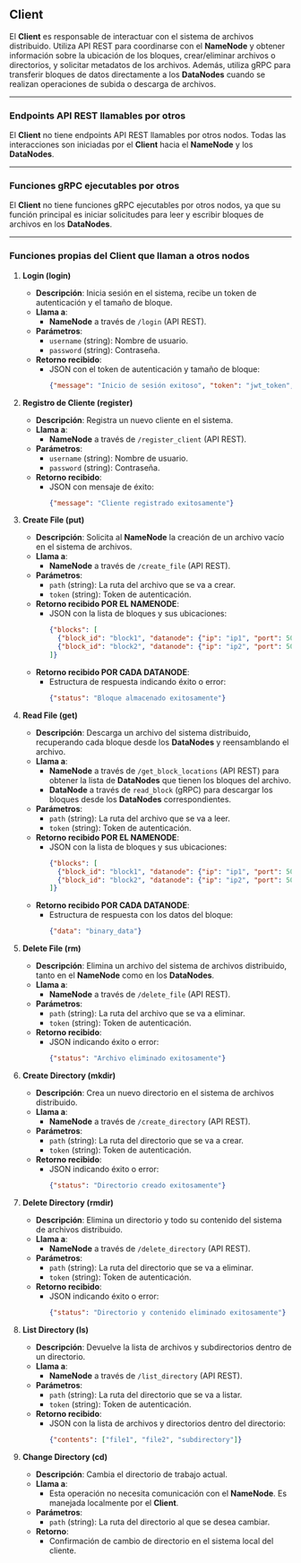 ## **Client**

El **Client** es responsable de interactuar con el sistema de archivos distribuido. Utiliza API REST para coordinarse con el **NameNode** y obtener información sobre la ubicación de los bloques, crear/eliminar archivos o directorios, y solicitar metadatos de los archivos. Además, utiliza gRPC para transferir bloques de datos directamente a los **DataNodes** cuando se realizan operaciones de subida o descarga de archivos.

---

### **Endpoints API REST llamables por otros**

El **Client** no tiene endpoints API REST llamables por otros nodos. Todas las interacciones son iniciadas por el **Client** hacia el **NameNode** y los **DataNodes**.

---

### **Funciones gRPC ejecutables por otros**

El **Client** no tiene funciones gRPC ejecutables por otros nodos, ya que su función principal es iniciar solicitudes para leer y escribir bloques de archivos en los **DataNodes**.

---

### **Funciones propias del Client que llaman a otros nodos**

1. **Login (login)**
   - **Descripción**: Inicia sesión en el sistema, recibe un token de autenticación y el tamaño de bloque.
   - **Llama a**:
     - **NameNode** a través de `/login` (API REST).
   - **Parámetros**:
     - `username` (string): Nombre de usuario.
     - `password` (string): Contraseña.
   - **Retorno recibido**:
     - JSON con el token de autenticación y tamaño de bloque:
       ```json
       {"message": "Inicio de sesión exitoso", "token": "jwt_token", "block_size": 1048576}
       ```

2. **Registro de Cliente (register)**
   - **Descripción**: Registra un nuevo cliente en el sistema.
   - **Llama a**:
     - **NameNode** a través de `/register_client` (API REST).
   - **Parámetros**:
     - `username` (string): Nombre de usuario.
     - `password` (string): Contraseña.
   - **Retorno recibido**:
     - JSON con mensaje de éxito:
       ```json
       {"message": "Cliente registrado exitosamente"}
       ```

3. **Create File (put)**
   - **Descripción**: Solicita al **NameNode** la creación de un archivo vacío en el sistema de archivos.
   - **Llama a**:
     - **NameNode** a través de `/create_file` (API REST).
   - **Parámetros**:
     - `path` (string): La ruta del archivo que se va a crear.
     - `token` (string): Token de autenticación.
   - **Retorno recibido POR EL NAMENODE**:
     - JSON con la lista de bloques y sus ubicaciones:
       ```json
       {"blocks": [
         {"block_id": "block1", "datanode": {"ip": "ip1", "port": 5001}},
         {"block_id": "block2", "datanode": {"ip": "ip2", "port": 5001}}
       ]}
       ```
    - **Retorno recibido POR CADA DATANODE**:
      - Estructura de respuesta indicando éxito o error:
        ```json
        {"status": "Bloque almacenado exitosamente"}
        ```

4. **Read File (get)**
   - **Descripción**: Descarga un archivo del sistema distribuido, recuperando cada bloque desde los **DataNodes** y reensamblando el archivo.
   - **Llama a**:
     - **NameNode** a través de `/get_block_locations` (API REST) para obtener la lista de **DataNodes** que tienen los bloques del archivo.
     - **DataNode** a través de `read_block` (gRPC) para descargar los bloques desde los **DataNodes** correspondientes.
   - **Parámetros**:
     - `path` (string): La ruta del archivo que se va a leer.
     - `token` (string): Token de autenticación.
   - **Retorno recibido POR EL NAMENODE**:
     - JSON con la lista de bloques y sus ubicaciones:
       ```json
       {"blocks": [
         {"block_id": "block1", "datanode": {"ip": "ip1", "port": 5001}},
         {"block_id": "block2", "datanode": {"ip": "ip2", "port": 5001}}
       ]}
       ```
   - **Retorno recibido POR CADA DATANODE**:
      - Estructura de respuesta con los datos del bloque:
        ```json
        {"data": "binary_data"}
        ```

5. **Delete File (rm)**
   - **Descripción**: Elimina un archivo del sistema de archivos distribuido, tanto en el **NameNode** como en los **DataNodes**.
   - **Llama a**:
     - **NameNode** a través de `/delete_file` (API REST).
   - **Parámetros**:
     - `path` (string): La ruta del archivo que se va a eliminar.
     - `token` (string): Token de autenticación.
   - **Retorno recibido**:
     - JSON indicando éxito o error:
       ```json
       {"status": "Archivo eliminado exitosamente"}
       ```

6. **Create Directory (mkdir)**
   - **Descripción**: Crea un nuevo directorio en el sistema de archivos distribuido.
   - **Llama a**:
     - **NameNode** a través de `/create_directory` (API REST).
   - **Parámetros**:
     - `path` (string): La ruta del directorio que se va a crear.
     - `token` (string): Token de autenticación.
   - **Retorno recibido**:
     - JSON indicando éxito o error:
       ```json
       {"status": "Directorio creado exitosamente"}
       ```

7. **Delete Directory (rmdir)**
   - **Descripción**: Elimina un directorio y todo su contenido del sistema de archivos distribuido.
   - **Llama a**:
     - **NameNode** a través de `/delete_directory` (API REST).
   - **Parámetros**:
     - `path` (string): La ruta del directorio que se va a eliminar.
     - `token` (string): Token de autenticación.
   - **Retorno recibido**:
     - JSON indicando éxito o error:
       ```json
       {"status": "Directorio y contenido eliminado exitosamente"}
       ```

8. **List Directory (ls)**
   - **Descripción**: Devuelve la lista de archivos y subdirectorios dentro de un directorio.
   - **Llama a**:
     - **NameNode** a través de `/list_directory` (API REST).
   - **Parámetros**:
     - `path` (string): La ruta del directorio que se va a listar.
     - `token` (string): Token de autenticación.
   - **Retorno recibido**:
     - JSON con la lista de archivos y directorios dentro del directorio:
       ```json
       {"contents": ["file1", "file2", "subdirectory"]}
       ```

9. **Change Directory (cd)**
   - **Descripción**: Cambia el directorio de trabajo actual.
   - **Llama a**:
     - Esta operación no necesita comunicación con el **NameNode**. Es manejada localmente por el **Client**.
   - **Parámetros**:
     - `path` (string): La ruta del directorio al que se desea cambiar.
   - **Retorno**:
     - Confirmación de cambio de directorio en el sistema local del cliente.
